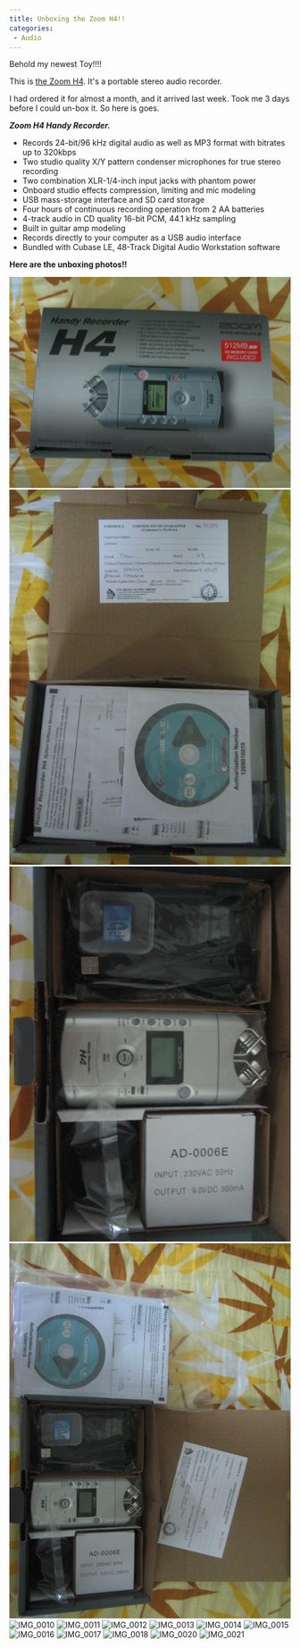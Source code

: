 ```yaml
---
title: Unboxing the Zoom H4!!
categories:
 - Audio
---
```


Behold my newest Toy!!!!

This is [the Zoom H4][0]. It's a portable stereo audio recorder.

I had ordered it for almost a month, and it arrived last week. Took me 3 days before I could un-box it. So here is goes.

**_Zoom H4 Handy Recorder._**

* Records 24-bit/96 kHz digital audio as well as MP3 format with bitrates up to 320kbps
* Two studio quality X/Y pattern condenser microphones for true stereo recording
* Two combination XLR-1/4-inch input jacks with phantom power
* Onboard studio effects compression, limiting and mic modeling
* USB mass-storage interface and SD card storage
* Four hours of continuous recording operation from 2 AA batteries
* 4-track audio in CD quality 16-bit PCM, 44.1 kHz sampling
* Built in guitar amp modeling
* Records directly to your computer as a USB audio interface
* Bundled with Cubase LE, 48-Track Digital Audio Workstation software

**Here are the unboxing photos!!**

![IMG_0005](../images/2007/07/IMG_0005.jpeg)
![IMG_0006](../images/2007/07/IMG_0006.jpg)
![IMG_0007](../images/2007/07/IMG_0007.jpg)
![IMG_0008](../images/2007/07/IMG_0008.jpg)
![IMG_0010](../images/2007/07/IMG_00010.jpg)
![IMG_0011](../images/2007/07/IMG_00011.jpg)
![IMG_0012](../images/2007/07/IMG_00012.jpg)
![IMG_0013](../images/2007/07/IMG_00013.jpg)
![IMG_0014](../images/2007/07/IMG_00014.jpg)
![IMG_0015](../images/2007/07/IMG_00015.jpg)
![IMG_0016](../images/2007/07/IMG_00016.jpg)
![IMG_0017](../images/2007/07/IMG_00017.jpg)
![IMG_0018](../images/2007/07/IMG_00018.jpg)
![IMG_0020](../images/2007/07/IMG_00020.jpg)
![IMG_0021](../images/2007/07/IMG_00021.jpg)


[0]: http://www.zoom.co.jp/english/products/h4/
